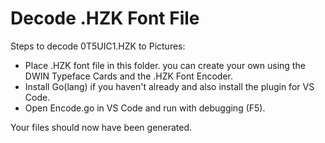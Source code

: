 # Decode .HZK Font File 

Steps to decode 0T5UIC1.HZK to Pictures:

- Place .HZK font file in this folder. you can create your own using the DWIN Typeface Cards and the .HZK Font Encoder.
- Install Go(lang) if you haven't already and also install the plugin for VS Code.
- Open Encode.go in VS Code and run with debugging (F5).

Your files should now have been generated.
